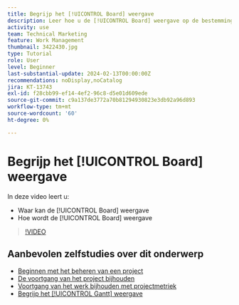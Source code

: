 ```yaml
---
title: Begrijp het [!UICONTROL Board] weergave
description: Leer hoe u de [!UICONTROL Board] weergave op de bestemmingspagina van het project.
activity: use
team: Technical Marketing
feature: Work Management
thumbnail: 3422430.jpg
type: Tutorial
role: User
level: Beginner
last-substantial-update: 2024-02-13T00:00:00Z
recommendations: noDisplay,noCatalog
jira: KT-13743
exl-id: f28cbb99-ef14-4ef2-96c8-d5e01d609ede
source-git-commit: c9a137de3772a70b81294930823e3db92a96d893
workflow-type: tm+mt
source-wordcount: '60'
ht-degree: 0%

---
```


# Begrijp het [!UICONTROL Board] weergave

In deze video leert u:

* Waar kan de [!UICONTROL Board] weergave
* Hoe wordt de [!UICONTROL Board] weergave


>[!VIDEO](https://video.tv.adobe.com/v/3422430/?quality=12&learn=on)

## Aanbevolen zelfstudies over dit onderwerp

* [Beginnen met het beheren van een project](https://experienceleague.adobe.com/en/docs/workfront-learn/tutorials-workfront/manage-work/projects/getting-started-manage-a-project.md)
* [De voortgang van het project bijhouden](https://experienceleague.adobe.com/en/docs/workfront-learn/tutorials-workfront/manage-work/projects/track-overall-project-progress.md)
* [Voortgang van het werk bijhouden met projectmetriek](https://experienceleague.adobe.com/en/docs/workfront-learn/tutorials-workfront/manage-work/projects/track-work-progress-with-project-metrics.md)
* [Begrijp het [!UICONTROL Gantt] weergave](https://experienceleague.adobe.com/en/docs/workfront-learn/tutorials-workfront/manage-work/projects/understand-the-gantt-view.md)
